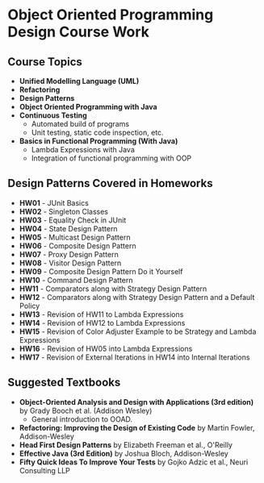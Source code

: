 # Object Oriented Programming Design Course Work

## Course Topics
- **Unified Modelling Language (UML)**
- **Refactoring**
- **Design Patterns**
- **Object Oriented Programming with Java**
- **Continuous Testing**
  - Automated build of programs
  - Unit testing, static code inspection, etc.
- **Basics in Functional Programming (With Java)**
  - Lambda Expressions with Java
  - Integration of functional programming with OOP

## Design Patterns Covered in Homeworks
- **HW01** - JUnit Basics
- **HW02** - Singleton Classes
- **HW03** - Equality Check in JUnit
- **HW04** - State Design Pattern
- **HW05** - Multicast Design Pattern
- **HW06** - Composite Design Pattern
- **HW07** - Proxy Design Pattern
- **HW08** - Visitor Design Pattern
- **HW09** - Composite Design Pattern Do it Yourself
- **HW10** - Command Design Pattern
- **HW11** - Comparators along with Strategy Design Pattern
- **HW12** - Comparators along with Strategy Design Pattern and a Default Policy
- **HW13** - Revision of HW11 to Lambda Expressions
- **HW14** - Revision of HW12 to Lambda Expressions
- **HW15** - Revision of Color Adjuster Example to be Strategy and Lambda Expressions
- **HW16** - Revision of HW05 into Lambda Expressions
- **HW17** - Revision of External Iterations in HW14 into Internal Iterations

## Suggested Textbooks
- **Object-Oriented Analysis and Design with Applications (3rd edition)**
  by Grady Booch et al. (Addison Wesley)
  - General introduction to OOAD.
- **Refactoring: Improving the Design of Existing Code**
  by Martin Fowler, Addison-Wesley
- **Head First Design Patterns**
  by Elizabeth Freeman et al., O'Reilly
- **Effective Java (3rd Edition)**
  by Joshua Bloch, Addison-Wesley
- **Fifty Quick Ideas To Improve Your Tests**
  by Gojko Adzic et al., Neuri Consulting LLP
